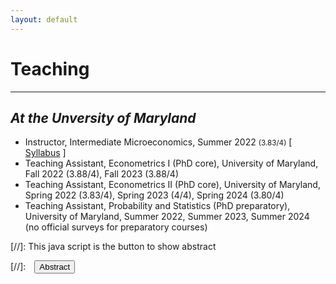 ```yaml
---
layout: default
---
```


# Teaching
-------------------------------------------
## _At the Unversity of Maryland_
- Instructor, Intermediate Microeconomics, Summer 2022 <small>(3.83/4)</small> [ [Syllabus](/assets/pdfs/ECON306_Summer1_2023_Syllabus.pdf) ]
- Teaching Assistant, Econometrics I (PhD core), University of Maryland, Fall 2022 (3.88/4), Fall 2023 (3.88/4)
- Teaching Assistant, Econometrics II (PhD core), University of Maryland, Spring 2022 (3.83/4), Spring 2023 (4/4), Spring 2024 (3.80/4)
- Teaching Assistant, Probability and Statistics (PhD preparatory), University of Maryland, Summer 2022, Summer 2023, Summer 2024 (no official surveys for preparatory courses)

[//]: This java script is the button to show abstract
<script>
 function visib(id) {
  var x = document.getElementById(id);
  if (x.style.display === "block") {
    x.style.display = "none";
  } else {
    x.style.display = "block";
  }
}
</script>

[//]:&emsp;<button onclick="visib('polariz')" class="btn btn--inverse btn--small">Abstract</button>

